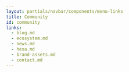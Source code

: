 ```yaml
---
layout: partials/navbar/components/menu-links
title: Community
id: community
links:
  - blog.md
  - ecosystem.md
  - news.md
  - hexa.md
  - brand-assets.md
  - contact.md
---
```

